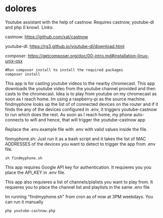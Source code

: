 # dolores
Youtube assistant with the help of castnow.
Requires castnow, youtube-dl and php (I know). Links:

castnow: https://github.com/xat/castnow

youtube-dl: https://rg3.github.io/youtube-dl/download.html

composer: https://getcomposer.org/doc/00-intro.md#installation-linux-unix-osx

```
#Run composer install to install the required packages
composer install
```

This app is for casting youtube videos to the nearby chromecast. This app downloads the youtube video from the youtube channel provided
and then casts to the chromecast. Idea is to play from youtube on my chromecast as soon as I reach home. Im using a raspberry-pi as the source machine.
findmyphone looks up the list of of connected devices on the router and if it finds the any of the devices configured in .env, it triggers youtube-castnow to run which does the rest. As soon as I reach home, my phone auto-connects to wifi and hence, that will trigger the youtube-castnow app

Replace the .env.example file with .env with valid values inside the file.

finmyphone.sh: Just run it as a bash script and it takes the list of MAC ADDRESSES of the devices you want to detect to trigger the app from .env file.  

```
sh findmyphone.sh 
```
This app requires Google API key for authentication. It requieres you you place the API_KEY in .env file.

This app also requieres a list of channels/plalists you want to play from. 
It requieres you to place the channel list and playlists in the same .env file 

Im running "findmyphone.sh" from cron as of now at 3PM weekdays. You can run it manually 
```
php youtube-castnow.php
```
